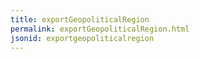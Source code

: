 ```yaml
---
title: exportGeopoliticalRegion
permalink: exportGeopoliticalRegion.html
jsonid: exportgeopoliticalregion
---
```

